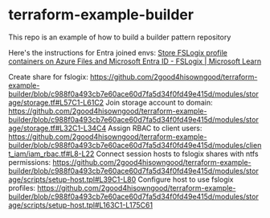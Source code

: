 # terraform-example-builder
This repo is an example of how to build a builder pattern repository


Here's the instructions for Entra joined envs: [Store FSLogix profile containers on Azure Files and Microsoft Entra ID - FSLogix | Microsoft Learn](https://learn.microsoft.com/en-us/fslogix/how-to-configure-profile-container-azure-files-active-directory?context=/azure/virtual-desktop/context/context)

Create share for fslogix: https://github.com/2good4hisowngood/terraform-example-builder/blob/c988f0a493cb7e60ace60d7fa5d34f0fd49e415d/modules/storage/storage.tf#L57C1-L61C2
Join storage account to domain: https://github.com/2good4hisowngood/terraform-example-builder/blob/c988f0a493cb7e60ace60d7fa5d34f0fd49e415d/modules/storage/storage.tf#L32C1-L34C4 
Assign RBAC to client users: https://github.com/2good4hisowngood/terraform-example-builder/blob/c988f0a493cb7e60ace60d7fa5d34f0fd49e415d/modules/client_iam/iam_rbac.tf#L8-L22
Connect session hosts to fslogix shares with ntfs permissions: https://github.com/2good4hisowngood/terraform-example-builder/blob/c988f0a493cb7e60ace60d7fa5d34f0fd49e415d/modules/storage/scripts/setup-host.tpl#L39C1-L80
Configure host to use fslogix profiles: https://github.com/2good4hisowngood/terraform-example-builder/blob/c988f0a493cb7e60ace60d7fa5d34f0fd49e415d/modules/storage/scripts/setup-host.tpl#L163C1-L175C61
